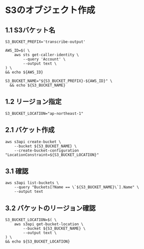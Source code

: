 # S3のオブジェクト作成

## 1.1 S3バケット名
    S3_BUCKET_PREFIX='transcribe-output'

    AWS_ID=$( \
        aws sts get-caller-identity \
            --query 'Account' \
            --output text \
    ) \
    && echo ${AWS_ID}

    S3_BUCKET_NAME="${S3_BUCKET_PREFIX}-${AWS_ID}" \
      && echo ${S3_BUCKET_NAME}

## 1.2 リージョン指定
    S3_BUCKET_LOCATION="ap-northeast-1"

## 2.1 バケット作成 
    aws s3api create-bucket \
        --bucket ${S3_BUCKET_NAME} \
        --create-bucket-configuration "LocationConstraint=${S3_BUCKET_LOCATION}"

## 3.1 確認
    aws s3api list-buckets \
        --query "Buckets[?Name == \`${S3_BUCKET_NAME}\`].Name" \
        --output text

## 3.2 バケットのリージョン確認
    S3_BUCKET_LOCATION=$( \
        aws s3api get-bucket-location \
            --bucket ${S3_BUCKET_NAME} \
            --output text \
    ) \
    && echo ${S3_BUCKET_LOCATION}
